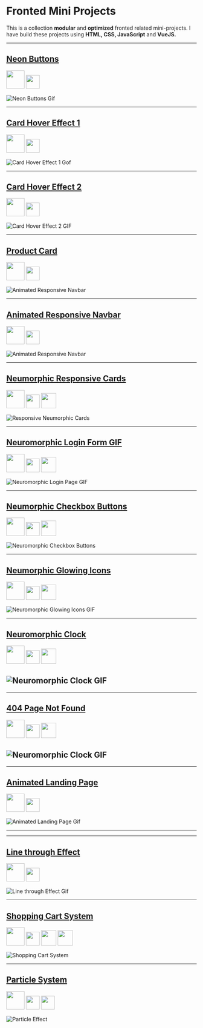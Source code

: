 # Fronted Mini Projects

This is a collection **modular** and **optimized** fronted related mini-projects. I have build these projects using **HTML, CSS, JavaScript** and **VueJS.**

---

## [Neon Buttons](https://sagyamthapa.me/Frontend-Mini-Projects/neon-light-buttons/)

<img src='https://upload.wikimedia.org/wikipedia/commons/6/61/HTML5_logo_and_wordmark.svg' 
width=48>
<img src='https://upload.wikimedia.org/wikipedia/commons/d/d5/CSS3_logo_and_wordmark.svg' 
width=36>

![Neon Buttons Gif](https://github.com/Sagyam/Frontend-Mini-Projects/blob/master/assets/neon-buttons.gif?raw=true)

---

## [Card Hover Effect 1](https://sagyamthapa.me/Frontend-Mini-Projects/card-hover-effect-1/)

<img src='https://upload.wikimedia.org/wikipedia/commons/6/61/HTML5_logo_and_wordmark.svg' 
width=48>
<img src='https://upload.wikimedia.org/wikipedia/commons/d/d5/CSS3_logo_and_wordmark.svg' 
width=36>

![Card Hover Effect 1 Gof](https://raw.githubusercontent.com/Sagyam/Frontend-Mini-Projects/master/assets/card-tricks.gif)

---

## [Card Hover Effect 2](https://sagyamthapa.me/Frontend-Mini-Projects/card-hover-effect-2/)

<img src='https://upload.wikimedia.org/wikipedia/commons/6/61/HTML5_logo_and_wordmark.svg' 
width=48>
<img src='https://upload.wikimedia.org/wikipedia/commons/d/d5/CSS3_logo_and_wordmark.svg' 
width=36>

![Card Hover Effect 2 GIF](https://raw.githubusercontent.com/Sagyam/Frontend-Mini-Projects/master/assets/card-trick2.gif)

---

## [Product Card](https://sagyamthapa.me/Frontend-Mini-Projects/product-card)

<img src='https://upload.wikimedia.org/wikipedia/commons/6/61/HTML5_logo_and_wordmark.svg' 
width=48>
<img src='https://upload.wikimedia.org/wikipedia/commons/d/d5/CSS3_logo_and_wordmark.svg' 
width=36>

![Animated Responsive Navbar](https://raw.githubusercontent.com/Sagyam/Frontend-Mini-Projects/master/assets/product-card.gif)

---

## [Animated Responsive Navbar](https://sagyamthapa.me/Frontend-Mini-Projects/animated-responsive-navbar)

<img src='https://upload.wikimedia.org/wikipedia/commons/6/61/HTML5_logo_and_wordmark.svg' 
width=48>
<img src='https://upload.wikimedia.org/wikipedia/commons/d/d5/CSS3_logo_and_wordmark.svg' 
width=36>

![Animated Responsive Navbar](https://raw.githubusercontent.com/Sagyam/Frontend-Mini-Projects/master/assets/animated-responsive-navbar.gif)

---

## [Neumorphic Responsive Cards](https://sagyamthapa.me/Frontend-Mini-Projects/neumorphic-responsive-cards)

<img src='https://upload.wikimedia.org/wikipedia/commons/6/61/HTML5_logo_and_wordmark.svg' 
width=48>
<img src='https://upload.wikimedia.org/wikipedia/commons/d/d5/CSS3_logo_and_wordmark.svg' 
width=36>
<img src='https://upload.wikimedia.org/wikipedia/commons/9/99/Unofficial_JavaScript_logo_2.svg' 
width=40>

![Responsive Neumorphic Cards](https://raw.githubusercontent.com/Sagyam/Frontend-Mini-Projects/master/assets/responsive-neumorphic-cards.gif)

---

## [Neuromorphic Login Form GIF](https://sagyamthapa.me/Frontend-Mini-Projects/neumorphic-login-form/)

<img src='https://upload.wikimedia.org/wikipedia/commons/6/61/HTML5_logo_and_wordmark.svg' 
width=48>
<img src='https://upload.wikimedia.org/wikipedia/commons/d/d5/CSS3_logo_and_wordmark.svg' 
width=36>
<img src='https://upload.wikimedia.org/wikipedia/commons/9/99/Unofficial_JavaScript_logo_2.svg' 
width=40>

![Neuromorphic Login Page GIF](https://raw.githubusercontent.com/Sagyam/Frontend-Mini-Projects/master/assets/neumorphic-login-page.gif)

---

## [Neumorphic Checkbox Buttons](https://sagyamthapa.me/Frontend-Mini-Projects/neumorphic-checkbox-button)

<img src='https://upload.wikimedia.org/wikipedia/commons/6/61/HTML5_logo_and_wordmark.svg' 
width=48>
<img src='https://upload.wikimedia.org/wikipedia/commons/d/d5/CSS3_logo_and_wordmark.svg' 
width=36>
<img src='https://upload.wikimedia.org/wikipedia/commons/9/99/Unofficial_JavaScript_logo_2.svg' 
width=40>

![Neuromorphic Checkbox Buttons](https://raw.githubusercontent.com/Sagyam/Frontend-Mini-Projects/master/assets/neumorphic-checkbox-buttons.gif)

---

## [Neumorphic Glowing Icons](https://sagyamthapa.me/Frontend-Mini-Projects/neumorphic-glowing-icons)

<img src='https://upload.wikimedia.org/wikipedia/commons/6/61/HTML5_logo_and_wordmark.svg' 
width=48>
<img src='https://upload.wikimedia.org/wikipedia/commons/d/d5/CSS3_logo_and_wordmark.svg' 
width=36>
<img src='https://upload.wikimedia.org/wikipedia/commons/9/99/Unofficial_JavaScript_logo_2.svg' 
width=40>

![Neuromorphic Glowing Icons GIF](https://raw.githubusercontent.com/Sagyam/Frontend-Mini-Projects/master/assets/neumorphic-glowing-icons.gif)

---

## [Neuromorphic Clock](https://sagyamthapa.me/Frontend-Mini-Projects/neuromorphic-clock/)

<img src='https://upload.wikimedia.org/wikipedia/commons/6/61/HTML5_logo_and_wordmark.svg' 
width=48>
<img src='https://upload.wikimedia.org/wikipedia/commons/d/d5/CSS3_logo_and_wordmark.svg' 
width=36>
<img src='https://upload.wikimedia.org/wikipedia/commons/9/99/Unofficial_JavaScript_logo_2.svg' 
width=40>

## ![Neuromorphic Clock GIF](https://raw.githubusercontent.com/Sagyam/Frontend-Mini-Projects/master/assets/clock.gif)

---

## [404 Page Not Found](https://sagyamthapa.me/Frontend-Mini-Projects/404-page-not-found/)

<img src='https://upload.wikimedia.org/wikipedia/commons/6/61/HTML5_logo_and_wordmark.svg' 
width=48>
<img src='https://upload.wikimedia.org/wikipedia/commons/d/d5/CSS3_logo_and_wordmark.svg' 
width=36>
<img src='https://upload.wikimedia.org/wikipedia/commons/9/99/Unofficial_JavaScript_logo_2.svg' 
width=40>

## ![Neuromorphic Clock GIF](https://raw.githubusercontent.com/Sagyam/Frontend-Mini-Projects/master/assets/404.gif)

---

## [Animated Landing Page](https://sagyamthapa.me/Frontend-Mini-Projects/animated-landing-page/)

<img src='https://upload.wikimedia.org/wikipedia/commons/6/61/HTML5_logo_and_wordmark.svg' 
width=48>
<img src='https://upload.wikimedia.org/wikipedia/commons/d/d5/CSS3_logo_and_wordmark.svg' 
width=36>

![Animated Landing Page Gif](https://raw.githubusercontent.com/Sagyam/Frontend-Mini-Projects/master/assets/bubble.gif)

---

---

## [Line through Effect](https://sagyamthapa.me/Frontend-Mini-Projects/line-through-effect/)

<img src='https://upload.wikimedia.org/wikipedia/commons/6/61/HTML5_logo_and_wordmark.svg' 
width=48>
<img src='https://upload.wikimedia.org/wikipedia/commons/d/d5/CSS3_logo_and_wordmark.svg' 
width=36>

![Line through Effect Gif](https://github.com/Sagyam/Frontend-Mini-Projects/blob/master/assets/line-through-effect.gif?raw=true)

---

## [Shopping Cart System](https://sagyamthapa.me/Frontend-Mini-Projects/vue-shopping-cart/)

<img src='https://upload.wikimedia.org/wikipedia/commons/6/61/HTML5_logo_and_wordmark.svg' 
width=48>
<img src='https://upload.wikimedia.org/wikipedia/commons/d/d5/CSS3_logo_and_wordmark.svg' 
width=36>
<img src='https://upload.wikimedia.org/wikipedia/commons/9/99/Unofficial_JavaScript_logo_2.svg' 
width=40>
<img src='https://upload.wikimedia.org/wikipedia/commons/9/95/Vue.js_Logo_2.svg' 
width=40>

![Shopping Cart System](https://raw.githubusercontent.com/Sagyam/Frontend-Mini-Projects/master/assets/vue-shopping-cart.png)

---

## [Particle System](https://sagyamthapa.me/Frontend-Mini-Projects/particle-system/)

<img src='https://upload.wikimedia.org/wikipedia/commons/6/61/HTML5_logo_and_wordmark.svg' 
width=48>
<img src='https://upload.wikimedia.org/wikipedia/commons/d/d5/CSS3_logo_and_wordmark.svg' 
width=36>
<img src='https://upload.wikimedia.org/wikipedia/commons/9/99/Unofficial_JavaScript_logo_2.svg' 
width=36>

![Particle Effect](https://raw.githubusercontent.com/Sagyam/Frontend-Mini-Projects/master/assets/particle.gif)

